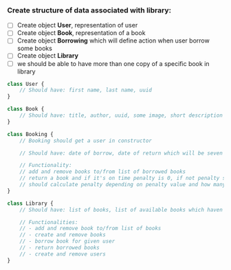 ### Create structure of data associated with library:

- [ ] Create object **User**, representation of user
- [ ] Create object **Book**, representation of a book
- [ ] Create object **Borrowing** which will define action when user borrow some books
- [ ] Create object **Library**
- [ ] we should be able to have more than one copy of a specific book in library

```javascript
class User {
    // Should have: first name, last name, uuid
}

class Book {
    // Should have: title, author, uuid, some image, short description
}

class Booking {
    // Booking should get a user in constructor

    // Should have: date of borrow, date of return which will be seven days from borrow date, list of borrowed books, penalty if book won't be returned on time

    // Functionality:
    // add and remove books to/from list of borrowed books
    // return a book and if it's on time penalty is 0, if not penalty should have some value
    // should calculate penalty depending on penalty value and how many days too late the book was returned
}

class Library {
    // Should have: list of books, list of available books which haven't been borrowed, list of borrowings, list of users

    // Functionalities:
    // - add and remove book to/from list of books
    // - create and remove books
    // - borrow book for given user
    // - return borrowed books
    // - create and remove users
}
```